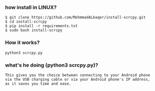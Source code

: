 ### how install in LINUX?
```
$ git clone https://github.com/MohmmadALbaqer/install-scrcpy.git
$ cd install-scrcpy
$ pip install -r requirements.txt
$ sudo bash install-scrcpy
```

### How it works?
```
python3 scrcpy.py
```
### what's he doing (python3 scrcpy.py)?
```
This gives you the choice between connecting to your Android phone
via the USB charging cable or via your Android phone's IP address,
as it saves you time and ease.
```
